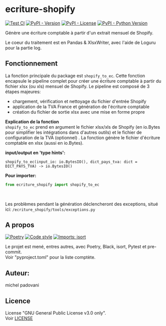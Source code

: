# ecriture-shopify

[![Test CI](https://github.com/michelpado/ecriture-shopify/actions/workflows/test_source_code.yml/badge.svg)](https://github.com/michelpado/ecriture-shopify/actions/workflows/test_source_code.yml)
[![PyPI - Version](https://img.shields.io/pypi/v/ecriture-shopify?label=Latest%20release&color=41B3FF)](https://pypi.org/project/ecriture-shopify/)
[![PyPI - License](https://img.shields.io/pypi/l/ecriture-shopify?color=EEEEEE)](https://github.com/michelpado/ecriture-shopify/blob/master/LICENSE)
[![PyPI - Python Version](https://img.shields.io/pypi/pyversions/ecriture-shopify?color=F67280)](https://pypi.org/project/ecriture-shopify/)


Génère une écriture comptable à partir d'un extrait mensuel de Shopify.<br>

Le coeur du traitement est en Pandas & XlsxWriter, avec l'aide de Loguru pour la partie log.


## Fonctionnement
La fonction principale du package est `shopify_to_ec`. Cette fonction encapsule le pipeline complet pour créer une écriture comptable à partir du fichier xlsx (ou xls) mensuel de Shopify. Le pipeline est composé de 3 étapes majeures:
* chargement, vérification et nettoyage du fichier d'entrée Shopify
* application de la TVA France et génération de l'écriture comptable
* création du fichier de sortie xlsx avec une mise en forme propre

**Explication de la fonction**<br>
`shopify_to_ec` prend en argument le fichier xlsx/xls de Shopify (en io.Bytes pour simplifier les intégrations dans d'autres outils) et le fichier de configuration de la TVA (optionnel) . La fonction génère le fichier d'écriture comptable en xlsx (aussi en io.Bytes).

**input/output en 'type hints':**<br>
```
shopify_to_ec(input_io: io.BytesIO(), dict_pays_tva: dict = DICT_PAYS_TVA) -> io.BytesIO()
```

**Pour importer:**<br>
```python
from ecriture_shopify import shopify_to_ec
```
<br>

Les problèmes pendant la génération déclencheront des exceptions, situé ici: `/ecriture_shopify/tools/exceptions.py`
<br>


## A propos
[![Poetry](https://img.shields.io/endpoint?url=https://python-poetry.org/badge/v0.json)](https://python-poetry.org/)
[![Code style](https://img.shields.io/badge/code%20style-black-000000.svg)](https://github.com/psf/black)
[![Imports: isort](https://img.shields.io/badge/%20imports-isort-%231674b1?style=flat&labelColor=ef8336)](https://pycqa.github.io/isort/)

Le projet est mené, entres autres, avec Poetry, Black, isort, Pytest et pre-commit.<br> Voir "pyproject.toml" pour la liste comptète.


## Auteur:
michel padovani


## Licence
License "GNU General Public License v3.0 only".<br>
Voir [LICENSE](https://github.com/michelpado/ecriture-shopify/blob/master/LICENSE)
